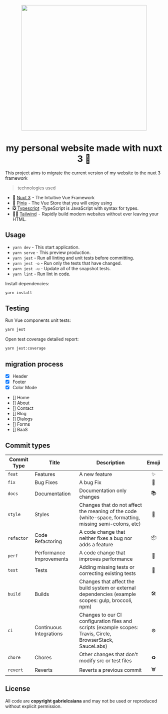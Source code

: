 <p align="center">
  <img width="400" src="https://res.cloudinary.com/nuxt/image/upload/v1650870623/nuxt3-rc-social_z6qh3m.png"/>
</p>

<h1 align="center">my personal website made with nuxt 3 🚧 </h1>

This project aims to migrate the current version of my website to the nuxt 3 framework

> technologies used

- 💚 [Nuxt 3](https://vuejs.org/)  - The Intuitive Vue Framework
- 🍍 [Pinia](https://pinia.vuejs.org/)  - The Vue Store that you will enjoy using
- ❎ [Typescript](https://www.typescriptlang.org/)  -TypeScript is JavaScript with syntax for types.
- 🐻‍❄️ [Tailwind](https://tailwindcss.com/)  -  Rapidly build modern websites without ever leaving your HTML.

## Usage

- `yarn dev` - This start application.
- `yarn serve` - This preview production.
- `yarn jest` - Run all linting and unit tests before committing.
- `yarn jest -o` - Run only the tests that have changed.
- `yarn jest -u` - Update all of the snapshot tests.
- `yarn lint` - Run lint in code.

Install dependencies:

```sh
yarn install
```

## Testing

Run Vue components unit tests:

```sh
yarn jest
```

Open test coverage detailed report:

```sh
yarn jest:coverage
```

## migration process

- [x] Header
- [x] Footer
- [x] Color Mode
- [] Home
- [] About
- [] Contact
- [] Blog
- [] Dialogs
- [] Forms
- [] BaaS

## Commit types

| Commit Type | Title                    | Description                                                                                                 | Emoji |
| ----------- | ------------------------ | ----------------------------------------------------------------------------------------------------------- | :---: |
| `feat`      | Features                 | A new feature                                                                                               |  ✨   |
| `fix`       | Bug Fixes                | A bug Fix                                                                                                   |  🐛   |
| `docs`      | Documentation            | Documentation only changes                                                                                  |  📚   |
| `style`     | Styles                   | Changes that do not affect the meaning of the code (white-space, formatting, missing semi-colons, etc)      |  💎   |
| `refactor`  | Code Refactoring         | A code change that neither fixes a bug nor adds a feature                                                   |  📦   |
| `perf`      | Performance Improvements | A code change that improves performance                                                                     |  🚀   |
| `test`      | Tests                    | Adding missing tests or correcting existing tests                                                           |  🚨   |
| `build`     | Builds                   | Changes that affect the build system or external dependencies (example scopes: gulp, broccoli, npm)         |   🛠   |
| `ci`        | Continuous Integrations  | Changes to our CI configuration files and scripts (example scopes: Travis, Circle, BrowserStack, SauceLabs) |  ⚙️   |
| `chore`     | Chores                   | Other changes that don't modify src or test files                                                           |  ♻️   |
| `revert`    | Reverts                  | Reverts a previous commit                                                                                   |   🗑   |

## License

All code are **copyright gabrielcaiana** and may not be used or reproduced without explicit permission.
